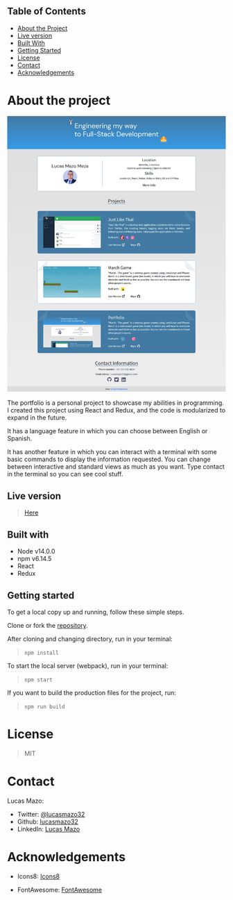 ## Table of Contents

* [About the Project](#about-the-project)
* [Live version](#live-version)
* [Built With](#built-with)
* [Getting Started](#getting-started)
* [License](#license)
* [Contact](#contact)
* [Acknowledgements](#acknowledgements)

<!-- about-the-project -->
# About the project

![image](src/assets/images/projects/portfolio.png)

The portfolio is a personal project to showcase my abilities in programming. I created this project using React and Redux, and the code is modularized to expand in the future.

It has a language feature in which you can choose between English or Spanish.

It has another feature in which you can interact with a terminal with some basic commands to display the information requested. You can change between interactive and standard views as much as you want. Type contact in the terminal so you can see cool stuff.

## Live version

> [Here](https://5ec30ab61ad7a65a0c5455f1--lucas-portafolio.netlify.app/)

## Built with

- Node v14.0.0
- npm v6.14.5
- React
- Redux

## Getting started

To get a local copy up and running, follow these simple steps.

Clone or fork the [repository](https://github.com/lucasmazo32/personal-portfolio).

After cloning and changing directory, run in your terminal:

> ``` npm install ```

To start the local server (webpack), run in your terminal:

> ``` npm start ```

If you want to build the production files for the project, run:

> ``` npm run build ```

# License

> MIT

# Contact

Lucas Mazo:

- Twitter: [@lucasmazo32](https://twitter.com/lucasmazo32)
- Github: [lucasmazo32](https://github.com/lucasmazo32)
- LinkedIn: [Lucas Mazo](https://www.linkedin.com/in/lucasmazo/)

# Acknowledgements

- Icons8: [Icons8](https://icons8.com/)

- FontAwesome: [FontAwesome](https://fontawesome.com/)
